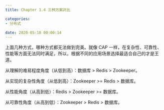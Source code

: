 ```yaml
---
title: Chapter 1.4 三种方案对比

categories:
- 分布式

date: 2020-05-18 00:00:14
---
```

上面几种方式，哪种方式都无法做到完美。就像 CAP 一样，在复杂性、可靠性、性能等方面无法同时满足，所以，根据不同的应用场景选择最适合自己的才是王道。

从理解的难易程度角度（从低到高）：数据库 > Redis > Zookeeper。

从实现的复杂性角度（从低到高）：Zookeeper >= Redis > 数据库。

从性能角度（从高到低）：Redis > Zookeeper >= 数据库。

从可靠性角度（从高到低）：Zookeeper > Redis > 数据库。